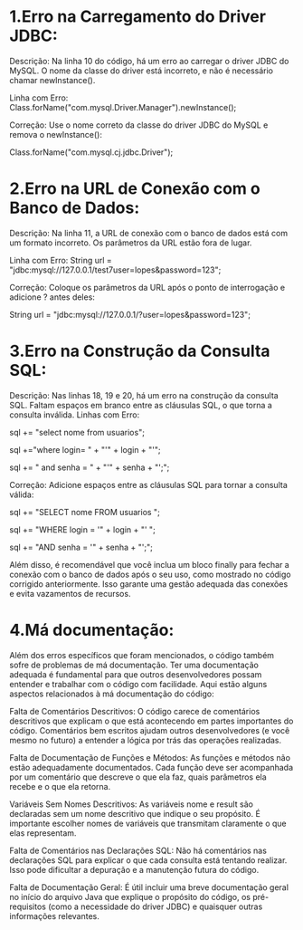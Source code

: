 # 1.Erro na Carregamento do Driver JDBC:
Descrição: Na linha 10 do código, há um erro ao carregar o driver JDBC do MySQL. O nome da classe do driver está incorreto, e não é necessário chamar newInstance().

Linha com Erro: Class.forName("com.mysql.Driver.Manager").newInstance();

Correção: Use o nome correto da classe do driver JDBC do MySQL e remova o newInstance():

Class.forName("com.mysql.cj.jdbc.Driver");


# 2.Erro na URL de Conexão com o Banco de Dados:
Descrição: Na linha 11, a URL de conexão com o banco de dados está com um formato incorreto. Os parâmetros da URL estão fora de lugar.

Linha com Erro: String url = "jdbc:mysql://127.0.0.1/test7user=lopes&password=123";

Correção: Coloque os parâmetros da URL após o ponto de interrogação e adicione ? antes deles:

String url = "jdbc:mysql://127.0.0.1/?user=lopes&password=123";


# 3.Erro na Construção da Consulta SQL:
Descrição: Nas linhas 18, 19 e 20, há um erro na construção da consulta SQL. Faltam espaços em branco entre as cláusulas SQL, o que torna a consulta inválida.
Linhas com Erro:

sql += "select nome from usuarios";

sql +="where login= " + "'" + login + "'";

sql += " and senha = " + "'" + senha + "';";

Correção: Adicione espaços entre as cláusulas SQL para tornar a consulta válida:

sql += "SELECT nome FROM usuarios ";

sql += "WHERE login = '" + login + "' ";

sql += "AND senha = '" + senha + "';";

Além disso, é recomendável que você inclua um bloco finally para fechar a conexão com o banco de dados após o seu uso, como mostrado no código corrigido anteriormente. Isso garante uma gestão adequada das conexões e evita vazamentos de recursos.

# 4.Má documentação:
Além dos erros específicos que foram mencionados, o código também sofre de problemas de má documentação. Ter uma documentação adequada é fundamental para que outros desenvolvedores possam entender e trabalhar com o código com facilidade. Aqui estão alguns aspectos relacionados à má documentação do código:

Falta de Comentários Descritivos: O código carece de comentários descritivos que explicam o que está acontecendo em partes importantes do código. Comentários bem escritos ajudam outros desenvolvedores (e você mesmo no futuro) a entender a lógica por trás das operações realizadas.

Falta de Documentação de Funções e Métodos: As funções e métodos não estão adequadamente documentados. Cada função deve ser acompanhada por um comentário que descreve o que ela faz, quais parâmetros ela recebe e o que ela retorna.

Variáveis Sem Nomes Descritivos: As variáveis nome e result são declaradas sem um nome descritivo que indique o seu propósito. É importante escolher nomes de variáveis que transmitam claramente o que elas representam.

Falta de Comentários nas Declarações SQL: Não há comentários nas declarações SQL para explicar o que cada consulta está tentando realizar. Isso pode dificultar a depuração e a manutenção futura do código.

Falta de Documentação Geral: É útil incluir uma breve documentação geral no início do arquivo Java que explique o propósito do código, os pré-requisitos (como a necessidade do driver JDBC) e quaisquer outras informações relevantes.
